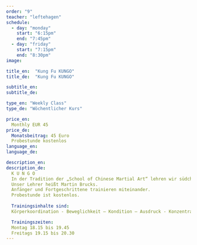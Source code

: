 ```yaml
---
order: "9"
teacher: "leftehagen"
schedule:
  - day: "monday"
    start: "6:15pm"
    end: "7:45pm"
  - day: "friday"
    start: "7:15pm"
    end: "8:30pm"
image:

title_en:  "Kung Fu KUNGO"
title_de:  "Kung Fu KUNGO"

subtitle_en:
subtitle_de:

type_en: "Weekly Class"
type_de: "Wöchentlicher Kurs"

price_en:
  Monthly EUR 45
price_de:
  Monatsbeitrag: 45 Euro 
  Probestunde kostenlos
language_en:
language_de:

description_en:
description_de:
  K U N G O
  In der Tradition der „School of Chinese Martial Art“ lehren wir südchinesisches Kung Fu.  
  Unser Lehrer heißt Martin Brucks.  
  Anfänger und Fortgeschrittene trainieren miteinander.  
  Probestunde ist kostenlos.
  
  Trainingsinhalte sind:
  Körperkoordination - Beweglichkeit – Kondition – Ausdruck - Konzentration + Kraft -  Selbstverteidigung - Grundstellungen - Formen + Waffenformen (Stock-Säbel+Schwert).  

  Trainingszeiten:  
  Montag 18.15 bis 19.45    
  Freitags 19.15 bis 20.30  
---
```

